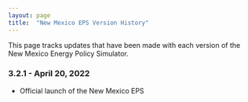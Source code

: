 ```yaml
---
layout: page
title:	"New Mexico EPS Version History"
---
```

This page tracks updates that have been made with each version of the New Mexico Energy Policy Simulator.

### **3.2.1 - April 20, 2022**

* Official launch of the New Mexico EPS

